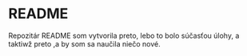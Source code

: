 # README
Repozitár README som vytvorila preto, lebo to bolo súčasťou úlohy, a taktiwž preto ,a by som sa naučila niečo nové.
